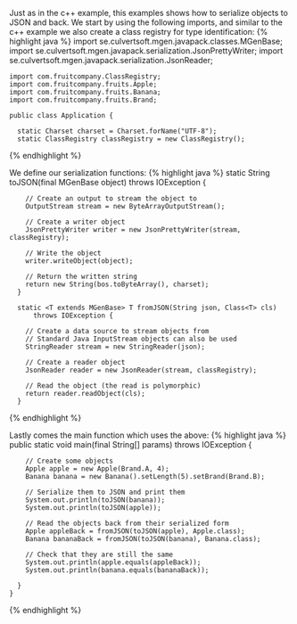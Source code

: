 ---
---

Just as in the c++ example, this examples shows how to serialize objects to JSON and back. We start by using the following imports, and similar to the c++ example we also create a class registry for type identification:
{% highlight java %}
    import se.culvertsoft.mgen.javapack.classes.MGenBase;
    import se.culvertsoft.mgen.javapack.serialization.JsonPrettyWriter;
    import se.culvertsoft.mgen.javapack.serialization.JsonReader;

    import com.fruitcompany.ClassRegistry;
    import com.fruitcompany.fruits.Apple;
    import com.fruitcompany.fruits.Banana;
    import com.fruitcompany.fruits.Brand;

    public class Application {

      static Charset charset = Charset.forName("UTF-8");
      static ClassRegistry classRegistry = new ClassRegistry();
{% endhighlight %}

We define our serialization functions:
{% highlight java %}
      static String toJSON(final MGenBase object) 
          throws IOException {

        // Create an output to stream the object to
        OutputStream stream = new ByteArrayOutputStream();

        // Create a writer object
        JsonPrettyWriter writer = new JsonPrettyWriter(stream, classRegistry);

        // Write the object
        writer.writeObject(object);

        // Return the written string
        return new String(bos.toByteArray(), charset);
      }

      static <T extends MGenBase> T fromJSON(String json, Class<T> cls)
          throws IOException {

        // Create a data source to stream objects from
        // Standard Java InputStream objects can also be used
        StringReader stream = new StringReader(json);

        // Create a reader object
        JsonReader reader = new JsonReader(stream, classRegistry);

        // Read the object (the read is polymorphic)
        return reader.readObject(cls);
      }
{% endhighlight %}

Lastly comes the main function which uses the above:
{% highlight java %}
      public static void main(final String[] params) 
          throws IOException {

        // Create some objects
        Apple apple = new Apple(Brand.A, 4);
        Banana banana = new Banana().setLength(5).setBrand(Brand.B);

        // Serialize them to JSON and print them
        System.out.println(toJSON(banana));
        System.out.println(toJSON(apple));

        // Read the objects back from their serialized form
        Apple appleBack = fromJSON(toJSON(apple), Apple.class);
        Banana bananaBack = fromJSON(toJSON(banana), Banana.class);

        // Check that they are still the same
        System.out.println(apple.equals(appleBack));
        System.out.println(banana.equals(bananaBack));

      }
    }
{% endhighlight %}
